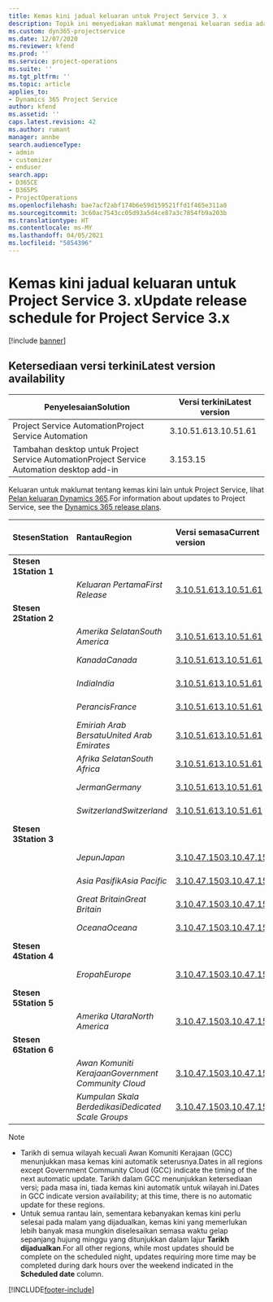 ```yaml
---
title: Kemas kini jadual keluaran untuk Project Service 3. x
description: Topik ini menyediakan maklumat mengenai keluaran sedia ada dan akan datang bagi Dynamics 365 Project Service Automation.
ms.custom: dyn365-projectservice
ms.date: 12/07/2020
ms.reviewer: kfend
ms.prod: ''
ms.service: project-operations
ms.suite: ''
ms.tgt_pltfrm: ''
ms.topic: article
applies_to:
- Dynamics 365 Project Service
author: kfend
ms.assetid: ''
caps.latest.revision: 42
ms.author: rumant
manager: annbe
search.audienceType:
- admin
- customizer
- enduser
search.app:
- D365CE
- D365PS
- ProjectOperations
ms.openlocfilehash: bae7acf2abf174b6e59d159521ffd1f465e311a0
ms.sourcegitcommit: 3c60ac7543cc05d93a5d4ce87a3c7854fb9a203b
ms.translationtype: HT
ms.contentlocale: ms-MY
ms.lasthandoff: 04/05/2021
ms.locfileid: "5854396"
---
```

# <a name="update-release-schedule-for-project-service-3x"></a><span data-ttu-id="70778-103">Kemas kini jadual keluaran untuk Project Service 3. x</span><span class="sxs-lookup"><span data-stu-id="70778-103">Update release schedule for Project Service 3.x</span></span>

[!include [banner](../includes/psa-now-project-operations.md)]

## <a name="latest-version-availability"></a><span data-ttu-id="70778-104">Ketersediaan versi terkini</span><span class="sxs-lookup"><span data-stu-id="70778-104">Latest version availability</span></span>

| <span data-ttu-id="70778-105">Penyelesaian</span><span class="sxs-lookup"><span data-stu-id="70778-105">Solution</span></span>  | <span data-ttu-id="70778-106">Versi terkini</span><span class="sxs-lookup"><span data-stu-id="70778-106">Latest version</span></span> |
|-------|----|
| <span data-ttu-id="70778-107">Project Service Automation</span><span class="sxs-lookup"><span data-stu-id="70778-107">Project Service Automation</span></span>    | <span data-ttu-id="70778-108">3.10.51.61</span><span class="sxs-lookup"><span data-stu-id="70778-108">3.10.51.61</span></span> |
| <span data-ttu-id="70778-109">Tambahan desktop untuk Project Service Automation</span><span class="sxs-lookup"><span data-stu-id="70778-109">Project Service Automation desktop add-in</span></span>                | <span data-ttu-id="70778-110">3.15</span><span class="sxs-lookup"><span data-stu-id="70778-110">3.15</span></span>          |

<span data-ttu-id="70778-111">Keluaran untuk maklumat tentang kemas kini lain untuk Project Service, lihat [Pelan keluaran Dynamics 365](https://docs.microsoft.com/dynamics365/release-plans/).</span><span class="sxs-lookup"><span data-stu-id="70778-111">For information about updates to Project Service, see the [Dynamics 365 release plans](https://docs.microsoft.com/dynamics365/release-plans/).</span></span> 

| <span data-ttu-id="70778-112">Stesen</span><span class="sxs-lookup"><span data-stu-id="70778-112">Station</span></span>  | <span data-ttu-id="70778-113">Rantau</span><span class="sxs-lookup"><span data-stu-id="70778-113">Region</span></span> | <span data-ttu-id="70778-114">Versi semasa</span><span class="sxs-lookup"><span data-stu-id="70778-114">Current version</span></span> | <span data-ttu-id="70778-115">Versi seterusnya</span><span class="sxs-lookup"><span data-stu-id="70778-115">Next version</span></span> |  <span data-ttu-id="70778-116">Tarikh dijadualkan</span><span class="sxs-lookup"><span data-stu-id="70778-116">Scheduled date</span></span>
| :---   | :---   | :---   | :---   |:---   |         
|<span data-ttu-id="70778-117"><strong>Stesen 1</strong></span><span class="sxs-lookup"><span data-stu-id="70778-117"><strong>Station 1</strong></span></span> | |  |  | |
| | <span data-ttu-id="70778-118"><i>Keluaran Pertama</i></span><span class="sxs-lookup"><span data-stu-id="70778-118"><i>First Release</i></span></span> | [<span data-ttu-id="70778-119">3.10.51.61</span><span class="sxs-lookup"><span data-stu-id="70778-119">3.10.51.61</span></span>](whats-new-ur-30.md) | <span data-ttu-id="70778-120">TBD</span><span class="sxs-lookup"><span data-stu-id="70778-120">TBD</span></span> | <span data-ttu-id="70778-121">23 April 2021</span><span class="sxs-lookup"><span data-stu-id="70778-121">April 23, 2021</span></span>
|<span data-ttu-id="70778-122"><strong>Stesen 2</strong></span><span class="sxs-lookup"><span data-stu-id="70778-122"><strong>Station 2</strong></span></span> | |  |  | |
| | <span data-ttu-id="70778-123"><i>Amerika Selatan</i></span><span class="sxs-lookup"><span data-stu-id="70778-123"><i>South America</i></span></span> | [<span data-ttu-id="70778-124">3.10.51.61</span><span class="sxs-lookup"><span data-stu-id="70778-124">3.10.51.61</span></span>](whats-new-ur-30.md) | <span data-ttu-id="70778-125">TBD</span><span class="sxs-lookup"><span data-stu-id="70778-125">TBD</span></span> | <span data-ttu-id="70778-126">30 April 2021</span><span class="sxs-lookup"><span data-stu-id="70778-126">April 30, 2021</span></span>
| | <span data-ttu-id="70778-127"><i>Kanada</i></span><span class="sxs-lookup"><span data-stu-id="70778-127"><i>Canada</i></span></span> | [<span data-ttu-id="70778-128">3.10.51.61</span><span class="sxs-lookup"><span data-stu-id="70778-128">3.10.51.61</span></span>](whats-new-ur-30.md) | <span data-ttu-id="70778-129">TBD</span><span class="sxs-lookup"><span data-stu-id="70778-129">TBD</span></span> | <span data-ttu-id="70778-130">30 April 2021</span><span class="sxs-lookup"><span data-stu-id="70778-130">April 30, 2021</span></span>
| | <span data-ttu-id="70778-131"><i>India</i></span><span class="sxs-lookup"><span data-stu-id="70778-131"><i>India</i></span></span> | [<span data-ttu-id="70778-132">3.10.51.61</span><span class="sxs-lookup"><span data-stu-id="70778-132">3.10.51.61</span></span>](whats-new-ur-30.md) | <span data-ttu-id="70778-133">TBD</span><span class="sxs-lookup"><span data-stu-id="70778-133">TBD</span></span> | <span data-ttu-id="70778-134">30 April 2021</span><span class="sxs-lookup"><span data-stu-id="70778-134">April 30, 2021</span></span>
| | <span data-ttu-id="70778-135"><i>Perancis</i></span><span class="sxs-lookup"><span data-stu-id="70778-135"><i>France</i></span></span> | [<span data-ttu-id="70778-136">3.10.51.61</span><span class="sxs-lookup"><span data-stu-id="70778-136">3.10.51.61</span></span>](whats-new-ur-30.md) | <span data-ttu-id="70778-137">TBD</span><span class="sxs-lookup"><span data-stu-id="70778-137">TBD</span></span> | <span data-ttu-id="70778-138">30 April 2021</span><span class="sxs-lookup"><span data-stu-id="70778-138">April 30, 2021</span></span>
| | <span data-ttu-id="70778-139"><i>Emiriah Arab Bersatu</i></span><span class="sxs-lookup"><span data-stu-id="70778-139"><i>United Arab Emirates</i></span></span> | [<span data-ttu-id="70778-140">3.10.51.61</span><span class="sxs-lookup"><span data-stu-id="70778-140">3.10.51.61</span></span>](whats-new-ur-30.md) | <span data-ttu-id="70778-141">TBD</span><span class="sxs-lookup"><span data-stu-id="70778-141">TBD</span></span> | <span data-ttu-id="70778-142">30 April 2021</span><span class="sxs-lookup"><span data-stu-id="70778-142">April 30, 2021</span></span>
| | <span data-ttu-id="70778-143"><i>Afrika Selatan</i></span><span class="sxs-lookup"><span data-stu-id="70778-143"><i>South Africa</i></span></span> | [<span data-ttu-id="70778-144">3.10.51.61</span><span class="sxs-lookup"><span data-stu-id="70778-144">3.10.51.61</span></span>](whats-new-ur-30.md) | <span data-ttu-id="70778-145">TBD</span><span class="sxs-lookup"><span data-stu-id="70778-145">TBD</span></span> | <span data-ttu-id="70778-146">30 April 2021</span><span class="sxs-lookup"><span data-stu-id="70778-146">April 30, 2021</span></span>
| | <span data-ttu-id="70778-147"><i>Jerman</i></span><span class="sxs-lookup"><span data-stu-id="70778-147"><i>Germany</i></span></span> | [<span data-ttu-id="70778-148">3.10.51.61</span><span class="sxs-lookup"><span data-stu-id="70778-148">3.10.51.61</span></span>](whats-new-ur-30.md) | <span data-ttu-id="70778-149">TBD</span><span class="sxs-lookup"><span data-stu-id="70778-149">TBD</span></span> | <span data-ttu-id="70778-150">30 April 2021</span><span class="sxs-lookup"><span data-stu-id="70778-150">April 30, 2021</span></span>
| | <span data-ttu-id="70778-151"><i>Switzerland</i></span><span class="sxs-lookup"><span data-stu-id="70778-151"><i>Switzerland</i></span></span> | [<span data-ttu-id="70778-152">3.10.51.61</span><span class="sxs-lookup"><span data-stu-id="70778-152">3.10.51.61</span></span>](whats-new-ur-30.md) | <span data-ttu-id="70778-153">TBD</span><span class="sxs-lookup"><span data-stu-id="70778-153">TBD</span></span> | <span data-ttu-id="70778-154">30 April 2021</span><span class="sxs-lookup"><span data-stu-id="70778-154">April 30, 2021</span></span>
|<span data-ttu-id="70778-155"><strong>Stesen 3</strong></span><span class="sxs-lookup"><span data-stu-id="70778-155"><strong>Station 3</strong></span></span> | |  |  | |
| | <span data-ttu-id="70778-156"><i>Jepun</i></span><span class="sxs-lookup"><span data-stu-id="70778-156"><i>Japan</i></span></span> | [<span data-ttu-id="70778-157">3.10.47.150</span><span class="sxs-lookup"><span data-stu-id="70778-157">3.10.47.150</span></span>](whats-new-ur-29-5.md) | [<span data-ttu-id="70778-158">3.10.51.61</span><span class="sxs-lookup"><span data-stu-id="70778-158">3.10.51.61</span></span>](whats-new-ur-30.md) | <span data-ttu-id="70778-159">9 April 2021</span><span class="sxs-lookup"><span data-stu-id="70778-159">April 9, 2021</span></span>
| | <span data-ttu-id="70778-160"><i>Asia Pasifik</i></span><span class="sxs-lookup"><span data-stu-id="70778-160"><i>Asia Pacific</i></span></span> | [<span data-ttu-id="70778-161">3.10.47.150</span><span class="sxs-lookup"><span data-stu-id="70778-161">3.10.47.150</span></span>](whats-new-ur-29-5.md) | [<span data-ttu-id="70778-162">3.10.51.61</span><span class="sxs-lookup"><span data-stu-id="70778-162">3.10.51.61</span></span>](whats-new-ur-30.md) | <span data-ttu-id="70778-163">9 April 2021</span><span class="sxs-lookup"><span data-stu-id="70778-163">April 9, 2021</span></span>
| | <span data-ttu-id="70778-164"><i>Great Britain</i></span><span class="sxs-lookup"><span data-stu-id="70778-164"><i>Great Britain</i></span></span> | [<span data-ttu-id="70778-165">3.10.47.150</span><span class="sxs-lookup"><span data-stu-id="70778-165">3.10.47.150</span></span>](whats-new-ur-29-5.md) | [<span data-ttu-id="70778-166">3.10.51.61</span><span class="sxs-lookup"><span data-stu-id="70778-166">3.10.51.61</span></span>](whats-new-ur-30.md) | <span data-ttu-id="70778-167">9 April 2021</span><span class="sxs-lookup"><span data-stu-id="70778-167">April 9, 2021</span></span>
| | <span data-ttu-id="70778-168"><i>Oceana</i></span><span class="sxs-lookup"><span data-stu-id="70778-168"><i>Oceana</i></span></span> | [<span data-ttu-id="70778-169">3.10.47.150</span><span class="sxs-lookup"><span data-stu-id="70778-169">3.10.47.150</span></span>](whats-new-ur-29-5.md) | [<span data-ttu-id="70778-170">3.10.51.61</span><span class="sxs-lookup"><span data-stu-id="70778-170">3.10.51.61</span></span>](whats-new-ur-30.md) | <span data-ttu-id="70778-171">9 April 2021</span><span class="sxs-lookup"><span data-stu-id="70778-171">April 9, 2021</span></span>
|<span data-ttu-id="70778-172"><strong>Stesen 4</strong></span><span class="sxs-lookup"><span data-stu-id="70778-172"><strong>Station 4</strong></span></span> | |  |  | |
| | <span data-ttu-id="70778-173"><i>Eropah</i></span><span class="sxs-lookup"><span data-stu-id="70778-173"><i>Europe</i></span></span> | [<span data-ttu-id="70778-174">3.10.47.150</span><span class="sxs-lookup"><span data-stu-id="70778-174">3.10.47.150</span></span>](whats-new-ur-29-5.md) | [<span data-ttu-id="70778-175">3.10.51.61</span><span class="sxs-lookup"><span data-stu-id="70778-175">3.10.51.61</span></span>](whats-new-ur-30.md) | <span data-ttu-id="70778-176">16 April 2021</span><span class="sxs-lookup"><span data-stu-id="70778-176">April 16, 2021</span></span>
|<span data-ttu-id="70778-177"><strong>Stesen 5</strong></span><span class="sxs-lookup"><span data-stu-id="70778-177"><strong>Station 5</strong></span></span> | |  |  | |
| | <span data-ttu-id="70778-178"><i>Amerika Utara</i></span><span class="sxs-lookup"><span data-stu-id="70778-178"><i>North America</i></span></span> | [<span data-ttu-id="70778-179">3.10.47.150</span><span class="sxs-lookup"><span data-stu-id="70778-179">3.10.47.150</span></span>](whats-new-ur-29-5.md) | [<span data-ttu-id="70778-180">3.10.51.61</span><span class="sxs-lookup"><span data-stu-id="70778-180">3.10.51.61</span></span>](whats-new-ur-30.md) | <span data-ttu-id="70778-181">23 April 2021</span><span class="sxs-lookup"><span data-stu-id="70778-181">April 23, 2021</span></span>
|<span data-ttu-id="70778-182"><strong>Stesen 6</strong></span><span class="sxs-lookup"><span data-stu-id="70778-182"><strong>Station 6</strong></span></span> | |  |  | |
| | <span data-ttu-id="70778-183"><i>Awan Komuniti Kerajaan</i></span><span class="sxs-lookup"><span data-stu-id="70778-183"><i>Government Community Cloud</i></span></span> | [<span data-ttu-id="70778-184">3.10.47.150</span><span class="sxs-lookup"><span data-stu-id="70778-184">3.10.47.150</span></span>](whats-new-ur-29-5.md) | [<span data-ttu-id="70778-185">3.10.51.61</span><span class="sxs-lookup"><span data-stu-id="70778-185">3.10.51.61</span></span>](whats-new-ur-30.md) | <span data-ttu-id="70778-186">30 April 2021</span><span class="sxs-lookup"><span data-stu-id="70778-186">April 30, 2021</span></span>
| | <span data-ttu-id="70778-187"><i>Kumpulan Skala Berdedikasi</i></span><span class="sxs-lookup"><span data-stu-id="70778-187"><i>Dedicated Scale Groups</i></span></span> | [<span data-ttu-id="70778-188">3.10.47.150</span><span class="sxs-lookup"><span data-stu-id="70778-188">3.10.47.150</span></span>](whats-new-ur-29-5.md) | [<span data-ttu-id="70778-189">3.10.51.61</span><span class="sxs-lookup"><span data-stu-id="70778-189">3.10.51.61</span></span>](whats-new-ur-30.md) | <span data-ttu-id="70778-190">30 April 2021</span><span class="sxs-lookup"><span data-stu-id="70778-190">April 30, 2021</span></span>

>[!Note]
> - <span data-ttu-id="70778-191">Tarikh di semua wilayah kecuali Awan Komuniti Kerajaan (GCC) menunjukkan masa kemas kini automatik seterusnya.</span><span class="sxs-lookup"><span data-stu-id="70778-191">Dates in all regions except Government Community Cloud (GCC) indicate the timing of the next automatic update.</span></span> <span data-ttu-id="70778-192">Tarikh dalam GCC menunjukkan ketersediaan versi; pada masa ini, tiada kemas kini automatik untuk wilayah ini.</span><span class="sxs-lookup"><span data-stu-id="70778-192">Dates in GCC indicate version availability; at this time, there is no automatic update for these regions.</span></span>
> - <span data-ttu-id="70778-193">Untuk semua rantau lain, sementara kebanyakan kemas kini perlu selesai pada malam yang dijadualkan, kemas kini yang memerlukan lebih banyak masa mungkin diselesaikan semasa waktu gelap sepanjang hujung minggu yang ditunjukkan dalam lajur **Tarikh dijadualkan**.</span><span class="sxs-lookup"><span data-stu-id="70778-193">For all other regions, while most updates should be complete on the scheduled night, updates requiring more time may be completed during dark hours over the weekend indicated in the **Scheduled date** column.</span></span>


[!INCLUDE[footer-include](../includes/footer-banner.md)]
